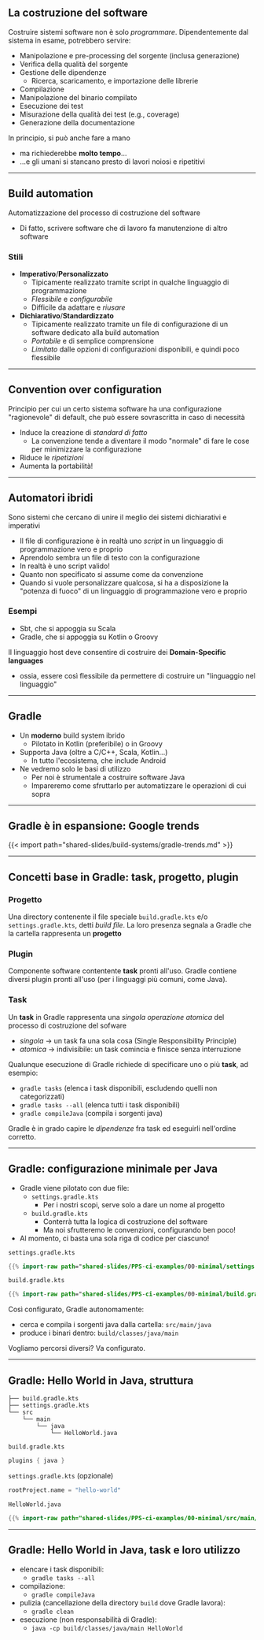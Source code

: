 ## La costruzione del software

Costruire sistemi software non è solo *programmare*.
Dipendentemente dal sistema in esame, potrebbero servire:
* Manipolazione e pre-processing del sorgente (inclusa generazione)
* Verifica della qualità del sorgente
* Gestione delle dipendenze
  * Ricerca, scaricamento, e importazione delle librerie
* Compilazione
* Manipolazione del binario compilato
* Esecuzione dei test
* Misurazione della qualità dei test (e.g., coverage)
* Generazione della documentazione

In principio, si può anche fare a mano
* ma richiederebbe **molto tempo**...
* ...e gli umani si stancano presto di lavori noiosi e ripetitivi

---

## Build automation

Automatizzazione del processo di costruzione del software
* Di fatto, scrivere software che di lavoro fa manutenzione di altro software

### Stili

* **Imperativo**/**Personalizzato**
  * Tipicamente realizzato tramite script in qualche linguaggio di programmazione
  * *Flessibile* e *configurabile*
  * Difficile da adattare e *riusare*
* **Dichiarativo**/**Standardizzato**
  * Tipicamente realizzato tramite un file di configurazione di un software dedicato alla build automation
  * *Portabile* e di semplice comprensione
  * *Limitato* dalle opzioni di configurazioni disponibili, e quindi poco flessibile

---

## Convention over configuration

Principio per cui un certo sistema software ha una configurazione "ragionevole" di default,
che può essere sovrascritta in caso di necessità

* Induce la creazione di *standard di fatto*
  * La convenzione tende a diventare il modo "normale" di fare le cose per minimizzare la configurazione
* Riduce le *ripetizioni*
* Aumenta la portabilità!

---

## Automatori ibridi

Sono sistemi che cercano di unire il meglio dei sistemi dichiarativi e imperativi
* Il file di configurazione è in realtà uno *script* in un linguaggio di programmazione vero e proprio
* Aprendolo sembra un file di testo con la configurazione
* In realtà è uno script valido!
* Quanto non specificato si assume come da convenzione
* Quando si vuole personalizzare qualcosa, si ha a disposizione la "potenza di fuoco" di un linguaggio di programmazione vero e proprio

### Esempi

* Sbt, che si appoggia su Scala
* Gradle, che si appoggia su Kotlin o Groovy

Il linguaggio host deve consentire di costruire dei **Domain-Specific languages**
* ossia, essere così flessibile da permettere di costruire un "linguaggio nel linguaggio"

---

## Gradle

* Un **moderno** build system ibrido
  * Pilotato in Kotlin (preferibile) o in Groovy
* Supporta Java (oltre a C/C++, Scala, Kotlin...)
  * In tutto l'ecosistema, che include Android
* Ne vedremo solo le basi di utilizzo
  * Per noi è strumentale a costruire software Java
  * Impareremo come sfruttarlo per automatizzare le operazioni di cui sopra

---

## Gradle è in espansione: Google trends

{{< import path="shared-slides/build-systems/gradle-trends.md" >}}

---

## Concetti base in Gradle: **task**, **progetto**, **plugin**

### Progetto

Una directory contenente il file speciale `build.gradle.kts` e/o `settings.gradle.kts`,
detti *build file*.
La loro presenza segnala a Gradle che la cartella rappresenta un **progetto**

### Plugin

Componente software contentente **task** pronti all'uso.
Gradle contiene diversi plugin pronti all'uso
(per i linguaggi più comuni, come Java).

### Task

Un **task** in Gradle rappresenta una *singola operazione atomica* del processo di costruzione del sofware
* *singola* $\rightarrow$ un task fa una sola cosa (Single Responsibility Principle)
* *atomica* $\rightarrow$ indivisibile: un task comincia e finisce senza interruzione

Qualunque esecuzione di Gradle richiede di specificare uno o più **task**, ad esempio:
* `gradle tasks` (elenca i task disponibili, escludendo quelli non categorizzati)
* `gradle tasks --all` (elenca tutti i task disponibili)
* `gradle compileJava` (compila i sorgenti java)

Gradle è in grado capire le *dipendenze* fra task ed eseguirli nell'ordine corretto.

---

## Gradle: configurazione minimale per Java

* Gradle viene pilotato con due file:
  * `settings.gradle.kts`
    * Per i nostri scopi, serve solo a dare un nome al progetto
  * `build.gradle.kts`
    * Conterrà tutta la logica di costruzione del software
    * Ma noi sfrutteremo le convenzioni, configurando ben poco!
* Al momento, ci basta una sola riga di codice per ciascuno!

`settings.gradle.kts`
```kotlin
{{% import-raw path="shared-slides/PPS-ci-examples/00-minimal/settings.gradle.kts" %}}
```

`build.gradle.kts`
```kotlin
{{% import-raw path="shared-slides/PPS-ci-examples/00-minimal/build.gradle.kts" %}}
```

Così configurato, Gradle autonomamente:
* cerca e compila i sorgenti java dalla cartella: `src/main/java`
* produce i binari dentro: `build/classes/java/main`

Vogliamo percorsi diversi?
Va configurato.

---

## Gradle: Hello World in Java, struttura

```text
├── build.gradle.kts
├── settings.gradle.kts
└── src
    └── main
        └── java
            └── HelloWorld.java
```

`build.gradle.kts`
```kotlin
plugins { java }
```

`settings.gradle.kts` (opzionale)
```kotlin
rootProject.name = "hello-world"
```

`HelloWorld.java`
```java
{{% import-raw path="shared-slides/PPS-ci-examples/00-minimal/src/main/java/HelloWorld.java" %}}
```

---

## Gradle: Hello World in Java, task e loro utilizzo

* elencare i task disponibili:
  * `gradle tasks --all`
* compilazione:
  * `gradle compileJava`
* pulizia (cancellazione della directory `build` dove Gradle lavora):
  * `gradle clean`
* esecuzione (non responsabilità di Gradle):
  * `java -cp build/classes/java/main HelloWorld`
